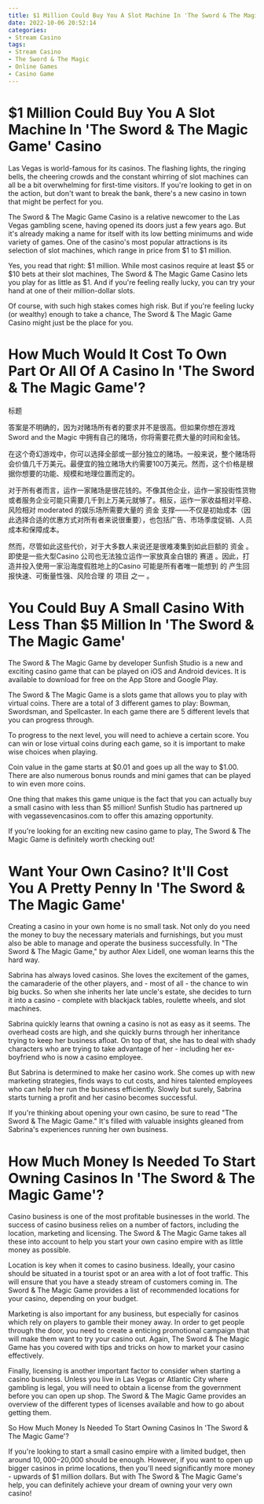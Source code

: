 ```yaml
---
title: $1 Million Could Buy You A Slot Machine In 'The Sword & The Magic Game' Casino
date: 2022-10-06 20:52:14
categories:
- Stream Casino
tags:
- Stream Casino
- The Sword & The Magic
- Online Games
- Casino Game
---
```



#  $1 Million Could Buy You A Slot Machine In 'The Sword & The Magic Game' Casino

Las Vegas is world-famous for its casinos. The flashing lights, the ringing bells, the cheering crowds and the constant whirring of slot machines can all be a bit overwhelming for first-time visitors. If you're looking to get in on the action, but don't want to break the bank, there's a new casino in town that might be perfect for you.

The Sword & The Magic Game Casino is a relative newcomer to the Las Vegas gambling scene, having opened its doors just a few years ago. But it's already making a name for itself with its low betting minimums and wide variety of games. One of the casino's most popular attractions is its selection of slot machines, which range in price from $1 to $1 million.

Yes, you read that right: $1 million. While most casinos require at least $5 or $10 bets at their slot machines, The Sword & The Magic Game Casino lets you play for as little as $1. And if you're feeling really lucky, you can try your hand at one of their million-dollar slots.

Of course, with such high stakes comes high risk. But if you're feeling lucky (or wealthy) enough to take a chance, The Sword & The Magic Game Casino might just be the place for you.

#  How Much Would It Cost To Own Part Or All Of A Casino In 'The Sword & The Magic Game'?

标题

答案是不明确的，因为对赌场所有者的要求并不是很高。但如果你想在游戏Sword and the Magic 中拥有自己的赌场，你将需要花费大量的时间和金钱。

在这个奇幻游戏中，你可以选择全部或一部分独立的赌场。一般来说，整个赌场将会价值几千万美元。最便宜的独立赌场大约需要100万美元。然而，这个价格是根据你想要的功能、规模和地理位置而定的。

对于所有者而言，运作一家赌场是很花钱的。不像其他企业，运作一家投街性货物或者服务企业可能只需要几千到上万美元就够了。相反，运作一家收益相对平稳、风险相对 moderated 的娱乐场所需要大量的 资金 支撑——不仅是初始成本（因此选择合适的优惠方式对所有者来说很重要），也包括广告、市场季度促销、人员成本和保障成本。

然而，尽管如此这些代价，对于大多数人来说还是很难凑集到如此巨额的 资金 。即使是一些大型Casino 公司也无法独立运作一家放真金白银的 赛道 。因此，打造并投入使用一家沿海度假胜地上的Casino 可能是所有者唯一能想到 的 产生回报快速、可衡量性强、风险合理 的 项目 之一 。

#  You Could Buy A Small Casino With Less Than $5 Million In 'The Sword & The Magic Game'

The Sword & The Magic Game by developer Sunfish Studio is a new and exciting casino game that can be played on iOS and Android devices. It is available to download for free on the App Store and Google Play.

The Sword & The Magic Game is a slots game that allows you to play with virtual coins. There are a total of 3 different games to play: Bowman, Swordsman, and Spellcaster. In each game there are 5 different levels that you can progress through.

To progress to the next level, you will need to achieve a certain score. You can win or lose virtual coins during each game, so it is important to make wise choices when playing.

Coin value in the game starts at $0.01 and goes up all the way to $1.00. There are also numerous bonus rounds and mini games that can be played to win even more coins.

One thing that makes this game unique is the fact that you can actually buy a small casino with less than $5 million! Sunfish Studio has partnered up with vegassevencasinos.com to offer this amazing opportunity.

If you're looking for an exciting new casino game to play, The Sword & The Magic Game is definitely worth checking out!

#  Want Your Own Casino? It'll Cost You A Pretty Penny In 'The Sword & The Magic Game'

Creating a casino in your own home is no small task. Not only do you need the money to buy the necessary materials and furnishings, but you must also be able to manage and operate the business successfully. In "The Sword & The Magic Game," by author Alex Lidell, one woman learns this the hard way.

Sabrina has always loved casinos. She loves the excitement of the games, the camaraderie of the other players, and - most of all - the chance to win big bucks. So when she inherits her late uncle's estate, she decides to turn it into a casino - complete with blackjack tables, roulette wheels, and slot machines.

Sabrina quickly learns that owning a casino is not as easy as it seems. The overhead costs are high, and she quickly burns through her inheritance trying to keep her business afloat. On top of that, she has to deal with shady characters who are trying to take advantage of her - including her ex-boyfriend who is now a casino employee.

But Sabrina is determined to make her casino work. She comes up with new marketing strategies, finds ways to cut costs, and hires talented employees who can help her run the business efficiently. Slowly but surely, Sabrina starts turning a profit and her casino becomes successful.

If you're thinking about opening your own casino, be sure to read "The Sword & The Magic Game." It's filled with valuable insights gleaned from Sabrina's experiences running her own business.

#  How Much Money Is Needed To Start Owning Casinos In 'The Sword & The Magic Game'?

Casino business is one of the most profitable businesses in the world. The success of casino business relies on a number of factors, including the location, marketing and licensing. The Sword & The Magic Game takes all these into account to help you start your own casino empire with as little money as possible.

Location is key when it comes to casino business. Ideally, your casino should be situated in a tourist spot or an area with a lot of foot traffic. This will ensure that you have a steady stream of customers coming in. The Sword & The Magic Game provides a list of recommended locations for your casino, depending on your budget.

Marketing is also important for any business, but especially for casinos which rely on players to gamble their money away. In order to get people through the door, you need to create a enticing promotional campaign that will make them want to try your casino out. Again, The Sword & The Magic Game has you covered with tips and tricks on how to market your casino effectively.

Finally, licensing is another important factor to consider when starting a casino business. Unless you live in Las Vegas or Atlantic City where gambling is legal, you will need to obtain a license from the government before you can open up shop. The Sword & The Magic Game provides an overview of the different types of licenses available and how to go about getting them.

So How Much Money Is Needed To Start Owning Casinos In 'The Sword & The Magic Game'?

If you're looking to start a small casino empire with a limited budget, then around $10,000-$20,000 should be enough. However, if you want to open up bigger casinos in prime locations, then you'll need significantly more money - upwards of $1 million dollars. But with The Sword & The Magic Game's help, you can definitely achieve your dream of owning your very own casino!
